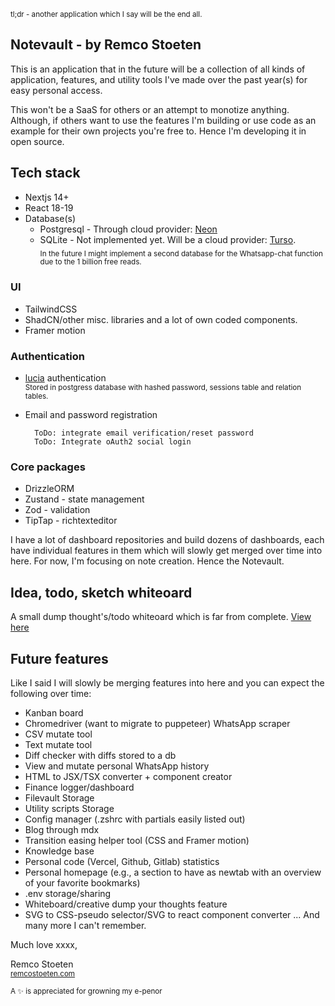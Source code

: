 <sub>tl;dr - another application which I say will be the end all.</sub>
## Notevault - by Remco Stoeten

This is an application that in the future will be a collection of all kinds of application, features, and utility tools I've made over the past year(s) for easy personal access. 

This won't be a SaaS for others or an attempt to monotize anything. Although, if others want to use the features I'm building or use code as an example for their own projects you're free to. Hence I'm developing it in open source.

## Tech stack

- Nextjs 14+
- React 18-19
- Database(s)
    - Postgresql - Through cloud provider: [Neon](https://neon.tech/)
    - SQLite - Not implemented yet.  Will be a cloud provider: [Turso](https://turso.tech).                               
        <sub>In the future I might implement a second database for the Whatsapp-chat function due to the 1 billion free reads.</sub>
### UI

- TailwindCSS
- ShadCN/other misc. libraries and a lot of own coded components.
- Framer motion

### Authentication

- [lucia](https://lucia-auth.com) authentication                                                                                                   
<sub>Stored in postgress database with hashed password, sessions table and relation tables.</sub>
- Email and password registration
     
        ToDo: integrate email verification/reset password
        ToDo: Integrate oAuth2 social login

### Core packages

- DrizzleORM
- Zustand - state management
- Zod - validation
- TipTap - richtexteditor


I have a lot of dashboard repositories and build dozens of dashboards, each have individual features in them which will slowly get merged over time into here. For now, I'm focusing on note creation. Hence the Notevault.

## Idea, todo, sketch whiteoard

A small dump thought's/todo whiteoard which is far from complete. [View here](https://excalidraw.com/#json=4C-pL1uB98nUyzA0OV_kR,LqFlFCnFiexyEOFjyOQ9rg)

## Future features

Like I said I will slowly be merging features into here and you can expect the following over time:
- Kanban board
- Chromedriver (want to migrate to puppeteer) WhatsApp scraper
- CSV mutate tool
- Text mutate tool
- Diff checker with diffs stored to a db
- View and mutate personal WhatsApp history
- HTML to JSX/TSX converter + component creator
- Finance logger/dashboard
- Filevault Storage
- Utility scripts Storage
- Config manager (.zshrc with partials easily listed out)
- Blog through mdx
- Transition easing helper tool (CSS and Framer motion)
- Knowledge base
- Personal code (Vercel, Github, Gitlab) statistics
- Personal homepage (e.g., a section to have as newtab with an overview of your favorite bookmarks)
- .env storage/sharing
- Whiteboard/creative dump your thoughts feature
- SVG to CSS-pseudo selector/SVG to react component converter
... And many more I can't remember.



Much love xxxx,

Remco Stoeten                                                                           
<sub>[remcostoeten.com](https://remcostoeten.com)</sub>

<sub>A ✨ is appreciated for growning my e-penor</sub>
